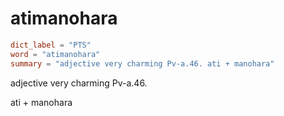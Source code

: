 # atimanohara

``` toml
dict_label = "PTS"
word = "atimanohara"
summary = "adjective very charming Pv-a.46. ati + manohara"
```

adjective very charming Pv\-a.46.

ati \+ manohara


